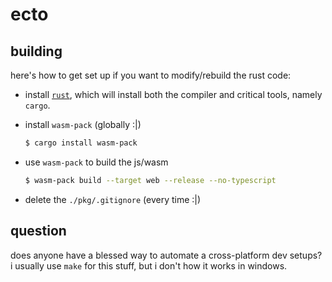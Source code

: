 # ecto

## building

here's how to get set up if you want to modify/rebuild the rust code:

- install [`rust`](https://www.rust-lang.org/tools/install), which will install both the compiler and critical tools, namely `cargo`.

- install `wasm-pack` (globally :|)

  ```sh
  $ cargo install wasm-pack
  ```

- use `wasm-pack` to build the js/wasm

  ```sh
  $ wasm-pack build --target web --release --no-typescript
  ```

- delete the `./pkg/.gitignore` (every time :|)

## question

does anyone have a blessed way to automate a cross-platform dev setups? i usually use `make` for this stuff, but i don't how it works in windows.
